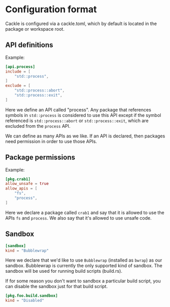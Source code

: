 # Configuration format

Cackle is configured via a cackle.toml, which by default is located in the package or workspace
root.

## API definitions

Example:

```toml
[api.process]
include = [
    "std::process",
]
exclude = [
    "std::process::abort",
    "std::process::exit",
]
```

Here we define an API called "process". Any package that references symbols in `std::process` is
considered to use this API except if the symbol referenced is `std::process::abort` or
`std::process::exit`, which are excluded from the `process` API.

We can define as many APIs as we like. If an API is declared, then packages need permission in order
to use those APIs.

## Package permissions

Example:

```toml
[pkg.crab1]
allow_unsafe = true
allow_apis = [
    "fs",
    "process",
]
```

Here we declare a package called `crab1` and say that it is allowed to use the APIs `fs` and
`process`. We also say that it's allowed to use unsafe code.

## Sandbox

```toml
[sandbox]
kind = "Bubblewrap"
```

Here we declare that we'd like to use `Bubblewrap` (installed as `bwrap`) as our sandbox. Bubblewrap
is currently the only supported kind of sandbox. The sandbox will be used for running build scripts
(build.rs).

If for some reason you don't want to sandbox a particular build script, you can disable the sandbox
just for that build script.

```toml
[pkg.foo.build.sandbox]
kind = "Disabled"
```
